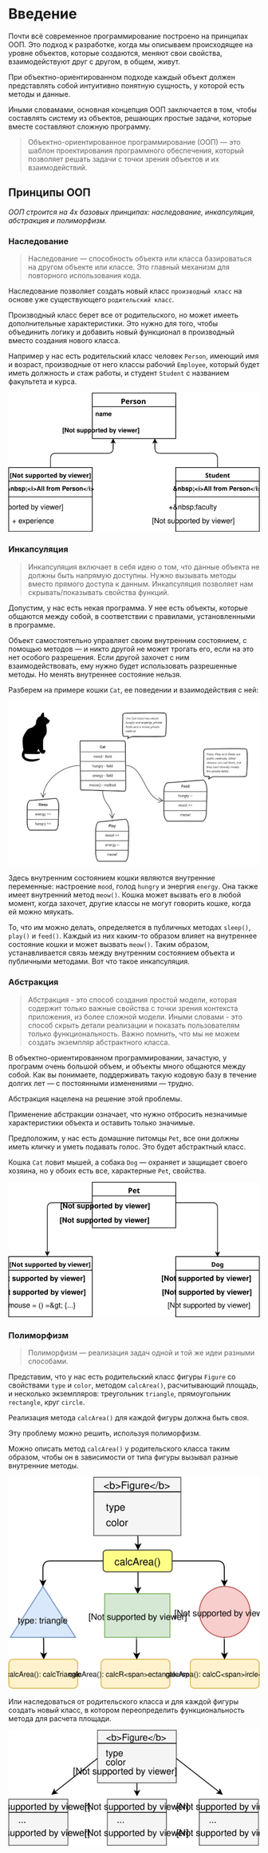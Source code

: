 # Введение

Почти всё современное программирование построено на принципах ООП. Это подход к разработке, когда мы описываем происходящее на уровне объектов, которые создаются, меняют свои свойства, взаимодействуют друг с другом, в общем, живут.

При объектно-ориентированном подходе каждый объект должен представлять собой интуитивно понятную сущность, у которой есть методы и данные.

Иными словамами, основная концепция ООП заключается в том, чтобы составлять систему из объектов, решающих простые задачи, которые вместе составляют сложную программу.

> Объектно-ориентированное программирование (ООП) — это шаблон проектирования программного обеспечения, который позволяет решать задачи с точки зрения объектов и их взаимодействий. 

## Принципы ООП

*ООП строится на 4х базовых принципах: наследование, инкапсуляция, абстракция и полиморфизм.*

### Наследование
>Наследование — способность объекта или класса базироваться на другом объекте или классе. Это главный механизм для повторного использования кода.

Наследование позволяет создать новый класс `производный класс` на основе уже существующего `родительский класс`.

Производный класс берет все от родительского, но может имееть дополнительные характеристики. Это нужно для того, чтобы объединить логику и добавить новый функционал в производный вместо создания нового класса.

Например у нас есть родительский класс человек `Person`, имеющий имя и возраст, производные от него классы рабочий `Employee`, который будет иметь должность и стаж работы, и студент `Student` с названием факультета и курса.

![Inheritance](./1-Введение/Inheritance.svg)

### Инкапсуляция
>Инкапсуляция включает в себя идею о том, что данные объекта не должны быть напрямую доступны. Нужно вызывать методы вместо прямого доступа к данным. Инкапсуляция позволяет нам скрывать/показывать свойства функций.

Допустим, у нас есть некая программа. У нее есть объекты, которые общаются между собой, в соответствии с правилами, установленными в программе.

Объект самостоятельно управляет своим внутренним состоянием, с помощью методов — и никто другой не может трогать его, если на это нет особого разрешения. Если другой захочет с ним взаимодействовать, ему нужно будет использовать разрешенные методы. Но менять внутреннее состояние нельзя.

Разберем на примере кошки `Cat`, ее поведении и взаимодействия с ней:

![Cat](./1-Введение/Cat.jpg)

Здесь внутренним состоянием кошки являются внутренние переменные: настроение `mood`, голод `hungry` и энергия `energy`. Она также имеет внутренний метод `meow()`. Кошка может вызвать его в любой момент, когда захочет, другие классы не могут говорить кошке, когда ей можно мяукать.

То, что им можно делать, определяется в публичных методах `sleep()`, `play()` и `feed()`. Каждый из них каким-то образом влияет на внутреннее состояние кошки и может вызвать `meow()`. Таким образом, устанавливается связь между внутренним состоянием объекта и публичными методами.
Вот что такое инкапсуляция.

### Абстракция
>Абстракция - это способ создания простой модели, которая содержит только важные свойства с точки зрения контекста приложения, из более сложной модели. Иными словами - это способ скрыть детали реализации и показать пользователям только функциональность. Важно помнить, что мы не можем создать экземпляр абстрактного класса.

В объектно-ориентированном программировании, зачастую, у программ очень большой объем, и объекты много общаются между собой. Как вы понимаете, поддерживать такую кодовую базу в течение долгих лет — с постоянными изменениями — трудно.

Абстракция нацелена на решение этой проблемы.

Применение абстракции означает, что нужно отбросить незначимые характеристики объекта и оставить только значимые.

Предположим, у нас есть домашние питомцы `Pet`, все они должны иметь кличку и уметь подавать голос. Это будет абстрактный класс.

Кошка `Cat` ловит мышей, а собака `Dog` — охраняет и защищает своего хозяина, но у обоих есть все, характерные `Pet`, свойства.

![Abstract](./1-Введение/Abstract.svg)

### Полиморфизм
>Полиморфизм — реализация задач одной и той же идеи разными способами.  

Представим, что у нас есть родительский класс фигуры `Figure` со свойствами `type` и `color`, методом `сalcАrea()`, расчитывающий площадь, и несколько экземпляров: треугольник `triangle`, прямоугольник `rectangle`, круг `circle`.

Реализация метода `сalcАrea()` для каждой фигуры должна быть своя.

Эту проблему можно решить, используя полиморфизм.

Можно описать метод `сalcАrea()` у родительского класса таким образом, чтобы он в зависимости от типа фигуры вызывал разные внутренние методы.

![Polymorphism1](./1-Введение/Polymorphism1.svg)

Или наследоваться от родительского класса и для каждой фигуры создать новый класс, в котором переопределить функциональность метода для расчета площади.

![Polymorphism2](./1-Введение/Polymorphism2.svg)